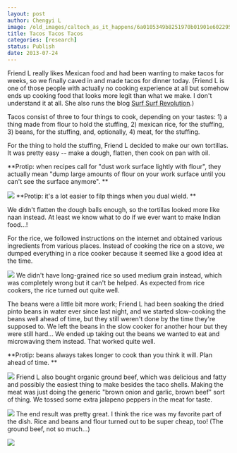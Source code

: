 ```yaml
---
layout: post
author: Chengyi L
image: /old_images/caltech_as_it_happens/6a0105349b8251970b01901e602295970b.jpg
title: Tacos Tacos Tacos
categories: [research]
status: Publish
date: 2013-07-24
---
```



Friend L really likes Mexican food and had been wanting to make tacos for weeks, so we finally caved in and made tacos for dinner today. (Friend L is one of those people with actually no cooking experience at all but somehow ends up cooking food that looks more legit than what we make. I don't understand it at all. She also runs the blog [Surf Surf Revolution](https://caltech.typepad.com/caltech_as_it_happens/surf-surf-revolution/).) 

Tacos consist of three to four things to cook, depending on your tastes: 1) a thing made from flour to hold the stuffing, 2) mexican rice, for the stuffing, 3) beans, for the stuffing, and, optionally, 4) meat, for the stuffing. 

For the thing to hold the stuffing, Friend L decided to make our own tortillas. It was pretty easy -- make a dough, flatten, then cook on pan with oil. 

**Protip: when recipes call for "dust work surface lightly with flour", they actually mean "dump large amounts of flour on your work surface until you can't see the surface anymore". **


![](/old_images/caltech_as_it_happens/6a0105349b8251970b0192ac1f7982970d.jpg)
**Protip: it's a lot easier to filp things when you dual wield. **

We didn't flatten the dough balls enough, so the tortillas looked more like naan instead. At least we know what to do if we ever want to make Indian food...!

For the rice, we followed instructions on the internet and obtained various ingredients from various places. Instead of cooking the rice on a stove, we dumped everything in a rice cooker because it seemed like a good idea at the time. 


![](/old_images/caltech_as_it_happens/6a0105349b8251970b01901e6028ea970b.jpg)
We didn't have long-grained rice so used medium grain instead, which was completely wrong but it can't be helped. As expected from rice cookers, the rice turned out quite well. 

The beans were a little bit more work; Friend L had been soaking the dried pinto beans in water ever since last night, and we started slow-cooking the beans well ahead of time, but they still weren't done by the time they're supposed to. We left the beans in the slow cooker for another hour but they were still hard... We ended up taking out the beans we wanted to eat and microwaving them instead. That worked quite well. 

**Protip: beans always takes longer to cook than you think it will. Plan ahead of time. **


![](/old_images/caltech_as_it_happens/6a0105349b8251970b0192ac1f7636970d.jpg)
Friend L also bought organic ground beef, which was delicious and fatty and possibly the easiest thing to make besides the taco shells. Making the meat was just doing the generic "brown onion and garlic, brown beef" sort of thing. We tossed some extra jalapeno peppers in the meat for taste. 


![](/old_images/caltech_as_it_happens/6a0105349b8251970b01901e602d1e970b.jpg)
The end result was pretty great. I think the rice was my favorite part of the dish. Rice and beans and flour turned out to be super cheap, too! (The ground beef, not so much...) 


![](/old_images/caltech_as_it_happens/6a0105349b8251970b01901e602fba970b.jpg)
